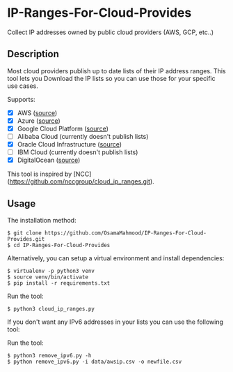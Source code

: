 # IP-Ranges-For-Cloud-Provides

Collect IP addresses owned by public cloud providers (AWS, GCP, etc..)

## Description

Most cloud providers publish up to date lists of their IP address ranges. This tool lets you Download the IP lists so you can use those for your specific use cases.

Supports:

- [x] AWS ([source](https://ip-ranges.amazonaws.com/ip-ranges.json))
- [x] Azure ([source](https://www.microsoft.com/en-us/download/confirmation.aspx?id=56519))
- [x] Google Cloud Platform ([source](https://www.gstatic.com/ipranges/cloud.json))
- [ ] Alibaba Cloud (currently doesn't publish lists)
- [x] Oracle Cloud Infrastructure ([source](https://docs.cloud.oracle.com/en-us/iaas/tools/public_ip_ranges.json))
- [ ] IBM Cloud (currently doesn't publish lists)
- [x] DigitalOcean ([source](http://digitalocean.com/geo/google.csv))

This tool is inspired by [NCC] (https://github.com/nccgroup/cloud_ip_ranges.git).

## Usage

The installation method:

```shell script
$ git clone https://github.com/OsamaMahmood/IP-Ranges-For-Cloud-Provides.git
$ cd IP-Ranges-For-Cloud-Provides
```

Alternatively, you can setup a virtual environment and install dependencies:

```shell script
$ virtualenv -p python3 venv
$ source venv/bin/activate
$ pip install -r requirements.txt
```

Run the tool:

```shell script
$ python3 cloud_ip_ranges.py
```

If you don't want any IPv6 addresses in your lists you can use the following tool:

Run the tool:

```shell script
$ python3 remove_ipv6.py -h
$ python remove_ipv6.py -i data/awsip.csv -o newfile.csv
```
